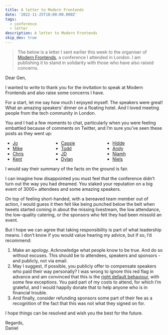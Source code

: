 ```yaml
---
title: A letter to Modern Frontends
date: '2022-11-25T18:00:00.000Z'
tags:
  - conference
  - letter
description: A letter to Modern Frontends
skip_dev: true
---
```


> The below is a letter I sent earlier this week to the organiser of [Modern Frontends](https://www.modernfrontends.live/), a conference I attended in London. I am publishing it to stand in solidarity with those who have also raised concerns.

Dear Gen,

I wanted to write to thank you for the invitation to speak at Modern Frontends and also raise some concerns I have.

For a start, let me say how much I enjoyed myself. The speakers were great! What an amazing speakers’ dinner on a floating hotel. And I loved meeting people from the tech community in London.

You and I had a few moments to chat, particularly when you were feeling embattled because of comments on Twitter, and I’m sure you’ve seen these posts as they went up:

<ul style="display:grid; grid-template-columns: auto auto auto;margin:0.5rem 0;">

<li style="margin:0"><a href="https://dev.to/thisisjofrank/my-experience-of-modern-frontends-conference-1cgg">Jo</a></li>
<li style="margin:0"><a href="https://www.cassie.codes/posts/modern-frontends/">Cassie</a></li>
<li style="margin:0"><a href="https://hidde.blog/modern-frontends-live/">Hidde</a></li>
<li style="margin:0"><a href="https://mhartington.io/post/modern-frontends-live/">Mike</a></li>
<li style="margin:0"><a href="https://toddl.dev/posts/modern-frontends/">Todd</a></li>
<li style="margin:0"><a href="https://andy-bell.co.uk/modern-frontends-live/">Andy</a></li>
<li style="margin:0"><a href="https://christopherallanperry.github.io/blog/2022/11/20/modern_frontends-an_attendees_perspective.html">Chris</a></li>
<li style="margin:0"><a href="https://jdhillen.com/blog/my-experience-at-modern-frontends-live/">JD</a></li>
<li style="margin:0"><a href="https://dev.to/niamhmccoo/my-experience-at-modern-frontends-live-1lcn">Niamh</a></li>
<li style="margin:0"><a href="https://kentcdodds.com/blog/my-modern-frontends-live-experience">Kent</a></li>
<li style="margin:0"><a href="https://dylanbeattie.net/2022/11/22/modern-frontends-2022.html">Dylan</a></li>
<li style="margin:0"><a href="https://nielsleenheer.com/articles/2022/red-flag-speakers-having-to-cover-their-own-travel/">Niels</a></li>

</ul>

I would say their summary of the facts on the ground is fair.

I can imagine how disappointed you must feel that the conference didn’t turn out the way you had dreamed. You staked your reputation on a big event of 3000+ attendees and some amazing speakers.

On top of feeling short-handed, with a bereaved team member out of action, I would guess it then felt like being punched below the belt when tweets started coming in about the missing livestream, the low attendance, the low-quality catering, or the sponsors who felt they had been missold an event. 

But I hope we can agree that taking responsibility is part of what leadership means. I don’t know if you would value hearing my advice, but if so, I’d recommend:

1. Make an apology. Acknowledge what people know to be true. And do so without excuses. This should be to attendees, speakers and sponsors - and publicly, not via email.
2. May I suggest, if possible, you publicly offer to compensate speakers who paid their way personally? I was wrong to ignore this red flag in advance and am convinced that this is the [right default behaviour](https://nielsleenheer.com/articles/2022/red-flag-speakers-having-to-cover-their-own-travel/), with some few exceptions. You paid part of my costs to attend, for which I’m grateful, and I would happily donate that to help anyone who is in financial trouble.
3. And finally, consider refunding sponsors some part of their fee as a recognition of the fact that this was not what they signed on for.

I hope things can be resolved and wish you the best for the future.

Regards,<br>
Daniel
